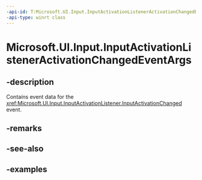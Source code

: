 ```yaml
---
-api-id: T:Microsoft.UI.Input.InputActivationListenerActivationChangedEventArgs
-api-type: winrt class
---
```


# Microsoft.UI.Input.InputActivationListenerActivationChangedEventArgs

<!--
public sealed class InputActivationListenerActivationChangedEventArgs
-->

## -description

Contains event data for the <xref:Microsoft.UI.Input.InputActivationListener.InputActivationChanged> event.

## -remarks

## -see-also

## -examples
